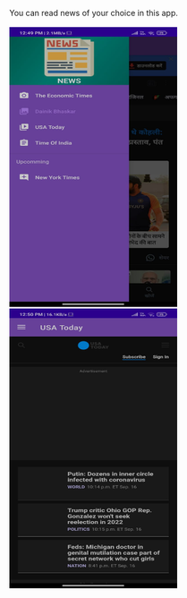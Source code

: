 You can read news of your choice in this app.
<br><br>
<img src="ScreenShots/HomePage.jpeg" width="300" height="500"/>
<img src="ScreenShots/FrontPage.jpeg" width="300" height="500"/>